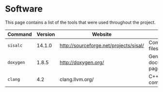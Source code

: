 # Software

This page contains a list of the tools that were used throughout the project.

Command  | Version | Website | Use
---------|---------|---------|----
`sisalc` | 14.1.0  | http://sourceforge.net/projects/sisal/ | Compile Sisal files to IF1
`doxygen`| 1.8.5   | http://doxygen.org/ | Generate documentation pages
`clang`  | 4.2 	   | clang.llvm.org/ | C++ compilation
